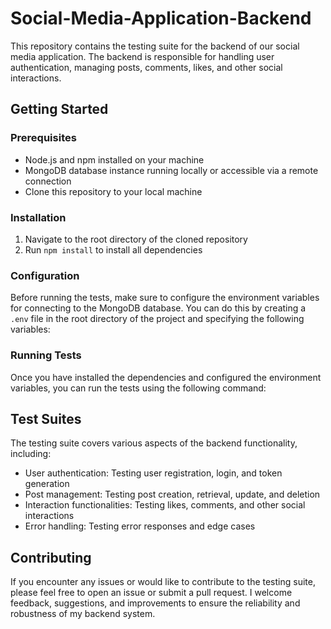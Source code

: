 # Social-Media-Application-Backend

This repository contains the testing suite for the backend of our social media application. The backend is responsible for handling user authentication, managing posts, comments, likes, and other social interactions.

## Getting Started

### Prerequisites

- Node.js and npm installed on your machine
- MongoDB database instance running locally or accessible via a remote connection
- Clone this repository to your local machine

### Installation

1. Navigate to the root directory of the cloned repository
2. Run `npm install` to install all dependencies

### Configuration

Before running the tests, make sure to configure the environment variables for connecting to the MongoDB database. You can do this by creating a `.env` file in the root directory of the project and specifying the following variables:

### Running Tests

Once you have installed the dependencies and configured the environment variables, you can run the tests using the following command:

## Test Suites

The testing suite covers various aspects of the backend functionality, including:

- User authentication: Testing user registration, login, and token generation
- Post management: Testing post creation, retrieval, update, and deletion
- Interaction functionalities: Testing likes, comments, and other social interactions
- Error handling: Testing error responses and edge cases

## Contributing

If you encounter any issues or would like to contribute to the testing suite, please feel free to open an issue or submit a pull request. I welcome feedback, suggestions, and improvements to ensure the reliability and robustness of my backend system.

